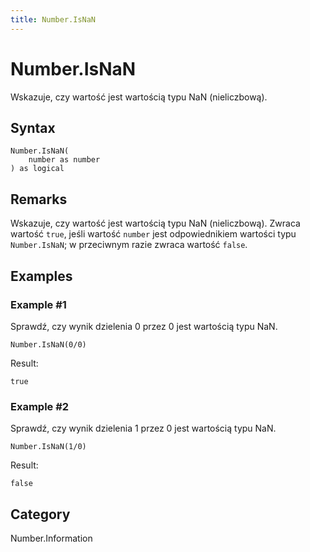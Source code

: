 ```yaml
---
title: Number.IsNaN
---
```


# Number.IsNaN


Wskazuje, czy wartość jest wartością typu NaN (nieliczbową).


## Syntax

```powerquery
Number.IsNaN(
    number as number
) as logical
```


## Remarks

Wskazuje, czy wartość jest wartością typu NaN (nieliczbową). Zwraca wartość <code>true</code>, jeśli wartość <code>number</code> jest odpowiednikiem wartości typu <code>Number.IsNaN</code>; w przeciwnym razie zwraca wartość <code>false</code>.


## Examples

### Example #1 
Sprawdź, czy wynik dzielenia 0 przez 0 jest wartością typu NaN.
```powerquery
Number.IsNaN(0/0)
```

Result: 
```powerquery
true
```


### Example #2 
Sprawdź, czy wynik dzielenia 1 przez 0 jest wartością typu NaN.
```powerquery
Number.IsNaN(1/0)
```

Result: 
```powerquery
false
```




## Category
Number.Information
